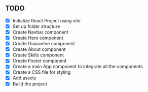 ## TODO

- [x] Initialize React Project using vite
- [x] Set up folder structure
- [x] Create Navbar component
- [x] Create Hero component
- [x] Create Guarantee component
- [x] Create About component
- [x] Create Skills component
- [x] Create Footer component
- [x] Create a main App component to integrate all the components
- [x] Create a CSS file for styling
- [x] Add assets
- [x] Build the project